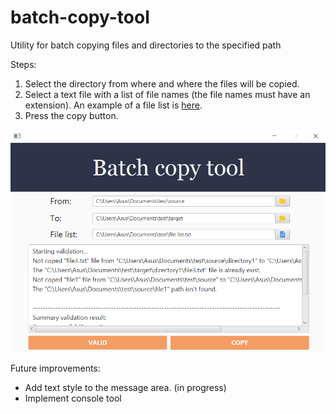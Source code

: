 # batch-copy-tool
Utility for batch copying files and directories to the specified path

Steps:
1. Select the directory from where and where the files will be copied.
2. Select a text file with a list of file names (the file names must have an extension). An example of a file list is [here](https://github.com/LordDetson/batch-copy-to/blob/main/File%20list%20(example).txt).
3. Press the copy button.

![GUI](https://github.com/LordDetson/batch-copy-to/blob/main/GUI.png)

Future improvements:
* Add text style to the message area. (in progress)
* Implement console tool
